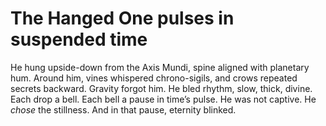 # The Hanged One pulses in suspended time

He hung upside-down from the Axis Mundi, spine aligned with planetary hum. Around him, vines whispered chrono-sigils, and crows repeated secrets backward. Gravity forgot him. He bled rhythm, slow, thick, divine. Each drop a bell. Each bell a pause in time’s pulse. He was not captive. He _chose_ the stillness. And in that pause, eternity blinked.

